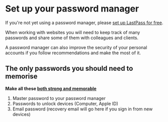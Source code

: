 # Set up your password manager

If you're not yet using a password manager, please [set up LastPass for free](https://www.lastpass.com/).

When working with websites you will need to keep track of many passwords and share some of them with colleagues and clients.

A password manager can also improve the security of your personal accounts if you follow recommendations and make the most of it.

## The only passwords you should need to memorise

**Make all these [both strong and memorable](https://www.malwarefox.com/set-strong-memorable-passwords/)**

1. Master password to your password manager
2. Passwords to unlock devices (Computer, Apple ID)
3. Email password (recovery email will go here if you sign in from new devices)
